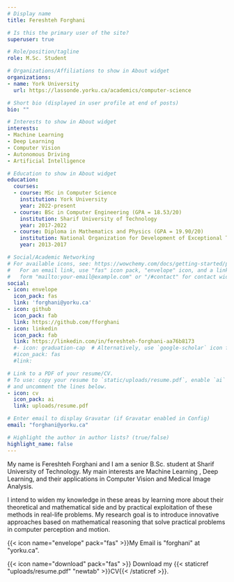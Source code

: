 ```yaml
---
# Display name
title: Fereshteh Forghani

# Is this the primary user of the site?
superuser: true

# Role/position/tagline
role: M.Sc. Student

# Organizations/Affiliations to show in About widget
organizations:
- name: York University 
  url: https://lassonde.yorku.ca/academics/computer-science

# Short bio (displayed in user profile at end of posts)
bio: ""

# Interests to show in About widget
interests:
- Machine Learning
- Deep Learning
- Computer Vision
- Autonomous Driving
- Artificial Intelligence

# Education to show in About widget
education:
  courses:
  - course: MSc in Computer Science 
    institution: York University
    year: 2022-present
  - course: BSc in Computer Engineering (GPA = 18.53/20)
    institution: Sharif University of Technology
    year: 2017-2022
  - course: Diploma in Mathematics and Physics (GPA = 19.90/20)
    institution: National Organization for Development of Exceptional Talents (NODET),Farzanegan High School
    year: 2013-2017

# Social/Academic Networking
# For available icons, see: https://wowchemy.com/docs/getting-started/page-builder/#icons
#   For an email link, use "fas" icon pack, "envelope" icon, and a link in the
#   form "mailto:your-email@example.com" or "/#contact" for contact widget.
social:
- icon: envelope
  icon_pack: fas
  link: 'forghani@yorku.ca'
- icon: github
  icon_pack: fab
  link: https://github.com/fforghani
- icon: linkedin
  icon_pack: fab
  link: https://linkedin.com/in/fereshteh-forghani-aa76b8173
  #- icon: graduation-cap  # Alternatively, use `google-scholar` icon from `ai` icon pack
  #icon_pack: fas
  #link: 

# Link to a PDF of your resume/CV.
# To use: copy your resume to `static/uploads/resume.pdf`, enable `ai` icons in `params.toml`, 
# and uncomment the lines below.
- icon: cv
  icon_pack: ai
  link: uploads/resume.pdf

# Enter email to display Gravatar (if Gravatar enabled in Config)
email: "forghani@yorku.ca"

# Highlight the author in author lists? (true/false)
highlight_name: false
---
```


My name is Fereshteh Forghani and I am a senior B.Sc. student at Sharif University of Technology. My main interests are Machine Learning , Deep Learning, and their applications in Computer Vision and Medical Image Analysis. 

I intend to widen my knowledge in these areas by learning more about their theoretical and mathematical side and by practical exploitation of these methods in real-life problems. My research goal is to introduce innovative approaches based on mathematical reasoning that solve practical problems in computer perception and motion. 

{{< icon name="envelope" pack="fas" >}}My Email is "forghani" at "yorku.ca". 

{{< icon name="download" pack="fas" >}} Download my {{< staticref "uploads/resume.pdf" "newtab" >}}CV{{< /staticref >}}.


